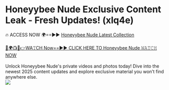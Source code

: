 # Honeyybee Nude Exclusive Content Leak - Fresh Updates! (xlq4e)

🔥 ACCESS NOW 🌍==►► <a href="https://tinyurl.com/yc657z5k" rel="nofollow">Honeyybee Nude Latest Collection</a>
<br><br>
[🔴🌍📺📱👉WA𝚃CH Now==►► CLICK HERE TO Honeyybee Nude 𝚆𝙰𝚃𝙲𝙷 NOW](https://tinyurl.com/yc657z5k)
<br><br>
Unlock Honeyybee Nude's private videos and photos today! Dive into the newest 2025 content updates and explore exclusive material you won’t find anywhere else.
<br>
<a href="https://tinyurl.com/yc657z5k" rel="nofollow" data-target="animated-image.originalLink"><img src="https://camo.githubusercontent.com/8a4f000d20f83aca3bf7ec5f350d767afa0574a8a352519fd8cfa583a6f93a33/68747470733a2f2f692e696d6775722e636f6d2f644a486b345a712e676966" data-canonical-src="https://i.imgur.com/dJHk4Zq.gif" style="max-width: 100%; display: inline-block;" data-target="animated-image.originalImage"></a>
<br>
